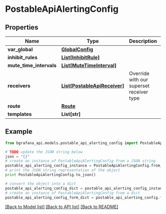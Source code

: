 # PostableApiAlertingConfig


## Properties
Name | Type | Description | Notes
------------ | ------------- | ------------- | -------------
**var_global** | [**GlobalConfig**](GlobalConfig.md) |  | [optional] 
**inhibit_rules** | [**List[InhibitRule]**](InhibitRule.md) |  | [optional] 
**mute_time_intervals** | [**List[MuteTimeInterval]**](MuteTimeInterval.md) |  | [optional] 
**receivers** | [**List[PostableApiReceiver]**](PostableApiReceiver.md) | Override with our superset receiver type | [optional] 
**route** | [**Route**](Route.md) |  | [optional] 
**templates** | **List[str]** |  | [optional] 

## Example

```python
from bgrafana_api.models.postable_api_alerting_config import PostableApiAlertingConfig

# TODO update the JSON string below
json = "{}"
# create an instance of PostableApiAlertingConfig from a JSON string
postable_api_alerting_config_instance = PostableApiAlertingConfig.from_json(json)
# print the JSON string representation of the object
print PostableApiAlertingConfig.to_json()

# convert the object into a dict
postable_api_alerting_config_dict = postable_api_alerting_config_instance.to_dict()
# create an instance of PostableApiAlertingConfig from a dict
postable_api_alerting_config_form_dict = postable_api_alerting_config.from_dict(postable_api_alerting_config_dict)
```
[[Back to Model list]](../README.md#documentation-for-models) [[Back to API list]](../README.md#documentation-for-api-endpoints) [[Back to README]](../README.md)


